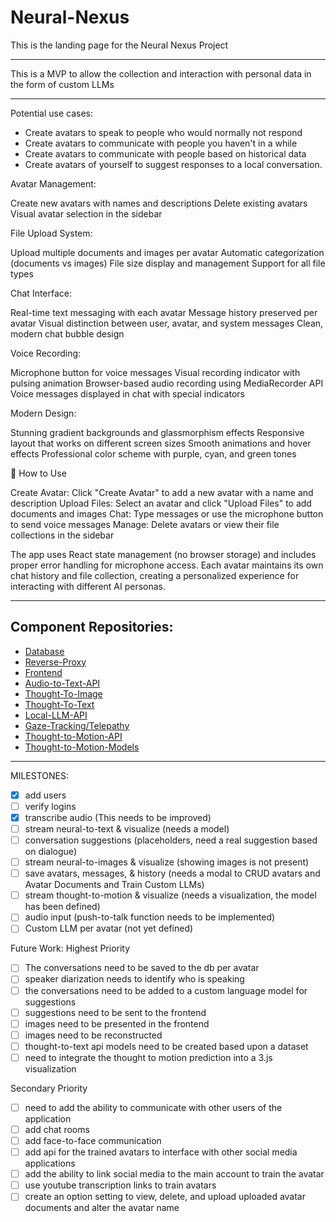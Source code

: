 # Neural-Nexus
This is the landing page for the Neural Nexus Project

---

This is a MVP to allow the collection and interaction with personal data in the form of custom LLMs

---

Potential use cases:
 - Create avatars to speak to people who would normally not respond
 - Create avatars to communicate with people you haven't in a while
 - Create avatars to communicate with people based on historical data
 - Create avatars of yourself to suggest responses to a local conversation.

Avatar Management:

Create new avatars with names and descriptions
Delete existing avatars
Visual avatar selection in the sidebar

File Upload System:

Upload multiple documents and images per avatar
Automatic categorization (documents vs images)
File size display and management
Support for all file types

Chat Interface:

Real-time text messaging with each avatar
Message history preserved per avatar
Visual distinction between user, avatar, and system messages
Clean, modern chat bubble design

Voice Recording:

Microphone button for voice messages
Visual recording indicator with pulsing animation
Browser-based audio recording using MediaRecorder API
Voice messages displayed in chat with special indicators

Modern Design:

Stunning gradient backgrounds and glassmorphism effects
Responsive layout that works on different screen sizes
Smooth animations and hover effects
Professional color scheme with purple, cyan, and green tones

🎯 How to Use

Create Avatar: Click "Create Avatar" to add a new avatar with a name and description
Upload Files: Select an avatar and click "Upload Files" to add documents and images
Chat: Type messages or use the microphone button to send voice messages
Manage: Delete avatars or view their file collections in the sidebar

The app uses React state management (no browser storage) and includes proper error handling for microphone access. Each avatar maintains its own chat history and file collection, creating a personalized experience for interacting with different AI personas.

---

## Component Repositories:
 - [Database](https://github.com/efwoods/Neural-Nexus-DB)
 - [Reverse-Proxy](https://github.com/efwoods/Neural-Nexus-Reverse-Proxy)
 - [Frontend](https://github.com/efwoods/Neural-Nexus-Frontend)
 - [Audio-to-Text-API](https://github.com/efwoods/transcription-api)
 - [Thought-To-Image](https://github.com/efwoods/V1-Visual-Cortex-Visualization)
 - [Thought-To-Text](https://github.com/efwoods/Inner-Speech)
 - [Local-LLM-API](https://github.com/efwoods/Vision_LLM_API)
 - [Gaze-Tracking/Telepathy](https://github.com/efwoods/eye-tracking)
 - [Thought-to-Motion-API](https://github.com/efwoods/ecog-movement-prediction-api)
 - [Thought-to-Motion-Models](https://github.com/efwoods/CRCNS)

---

MILESTONES:
- [x] add users
- [ ] verify logins
- [x] transcribe audio (This needs to be improved)
- [ ] stream neural-to-text & visualize (needs a model)
- [ ] conversation suggestions (placeholders, need a real suggestion based on dialogue)
- [ ] stream neural-to-images & visualize (showing images is not present)
- [ ] save avatars, messages, & history (needs a modal to CRUD avatars and Avatar Documents and Train Custom LLMs)
- [ ] stream thought-to-motion & visualize (needs a visualization, the model has been defined)
- [ ] audio input (push-to-talk function needs to be implemented)
- [ ] Custom LLM per avatar (not yet defined)

Future Work:
Highest Priority

- [ ]  The conversations need to be saved to the db per avatar
- [ ]  speaker diarization needs to identify who is speaking
- [ ]  the conversations need to be added to a custom language model for suggestions
- [ ]  suggestions need to be sent to the frontend
- [ ]  images need to be presented in the frontend
- [ ]  images need to be reconstructed
- [ ]  thought-to-text api models need to be created based upon a dataset
- [ ]  need to integrate the thought to motion prediction into a 3.js visualization

Secondary Priority

- [ ]  need to add the ability to communicate with other users of the application
- [ ]  add chat rooms
- [ ]  add face-to-face communication
- [ ]  add api for the trained avatars to interface with other social media applications
- [ ]  add the ability to link social media to the main account to train the avatar
- [ ]  use youtube transcription links to train avatars
- [ ]  create an option setting to view, delete, and upload uploaded avatar documents and alter the avatar name
